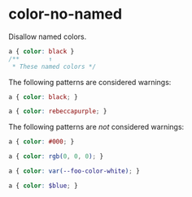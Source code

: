 # color-no-named

Disallow named colors.

```css
a { color: black }
/**        ↑
 * These named colors */
```

The following patterns are considered warnings:

```css
a { color: black; }
```

```css
a { color: rebeccapurple; }
```

The following patterns are *not* considered warnings:

```css
a { color: #000; }
```

```css
a { color: rgb(0, 0, 0); }
```

```css
a { color: var(--foo-color-white); }
```

```scss
a { color: $blue; }
```
